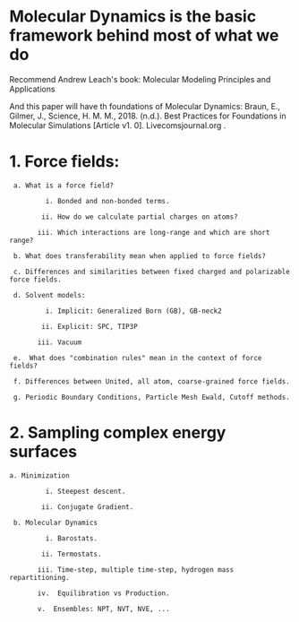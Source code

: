 <!-- TITLE: Md -->
<!-- SUBTITLE: A quick summary of Md -->

# Molecular Dynamics is the basic framework behind most of what we do
Recommend Andrew Leach's book: Molecular Modeling Principles and Applications

And this paper will have th foundations of Molecular Dynamics:
Braun, E., Gilmer, J., Science, H. M. M., 2018. (n.d.). Best Practices for Foundations in Molecular Simulations [Article v1. 0]. Livecomsjournal.org
.

# 1. Force fields:
     a. What is a force field?

             i. Bonded and non-bonded terms.

            ii. How do we calculate partial charges on atoms?

           iii. Which interactions are long-range and which are short range?

     b. What does transferability mean when applied to force fields?

     c. Differences and similarities between fixed charged and polarizable force fields.

     d. Solvent models:

             i. Implicit: Generalized Born (GB), GB-neck2

            ii. Explicit: SPC, TIP3P

           iii. Vacuum

     e.  What does "combination rules" mean in the context of force fields?

     f. Differences between United, all atom, coarse-grained force fields.

     g. Periodic Boundary Conditions, Particle Mesh Ewald, Cutoff methods.

# 2. Sampling complex energy surfaces
    a. Minimization

             i. Steepest descent.

            ii. Conjugate Gradient.

     b. Molecular Dynamics

             i. Barostats.

            ii. Termostats.

           iii. Time-step, multiple time-step, hydrogen mass repartitioning.

           iv.  Equilibration vs Production.

           v.  Ensembles: NPT, NVT, NVE, ...
